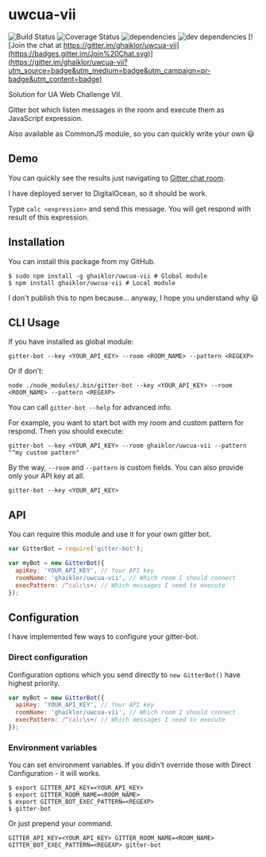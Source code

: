 # uwcua-vii

![Build Status](https://img.shields.io/travis/ghaiklor/uwcua-vii/master.svg) ![Coverage Status](https://img.shields.io/coveralls/ghaiklor/uwcua-vii/master.svg) ![dependencies](https://img.shields.io/david/ghaiklor/uwcua-vii.svg) ![dev dependencies](https://img.shields.io/david/dev/ghaiklor/uwcua-vii.svg) [![Join the chat at https://gitter.im/ghaiklor/uwcua-vii](https://badges.gitter.im/Join%20Chat.svg)](https://gitter.im/ghaiklor/uwcua-vii?utm_source=badge&utm_medium=badge&utm_campaign=pr-badge&utm_content=badge)

Solution for UA Web Challenge VIІ.

Gitter bot which listen messages in the room and execute them as JavaScript expression.

Also available as CommonJS module, so you can quickly write your own :smiley:

## Demo

You can quickly see the results just navigating to [Gitter chat room](https://gitter.im/ghaiklor/uwcua-vii).

I have deployed server to DigitalOcean, so it should be work.

Type `calc <expression>` and send this message.
You will get respond with result of this expression.

## Installation

You can install this package from my GitHub.

```shell
$ sudo npm install -g ghaiklor/uwcua-vii # Global module
$ npm install ghaiklor/uwcua-vii # Local module
```

I don't publish this to npm because... anyway, I hope you understand why :smiley:

## CLI Usage

If you have installed as global module:

```shell
gitter-bot --key <YOUR_API_KEY> --room <ROOM_NAME> --pattern <REGEXP>
```

Or if don't:

```shell
node ./node_modules/.bin/gitter-bot --key <YOUR_API_KEY> --room <ROOM_NAME> --pattern <REGEXP>
```

You can call `gitter-bot --help` for advanced info.

For example, you want to start bot with my room and custom pattern for respond.
Then you should execute:

```shell
gitter-bot --key <YOUR_API_KEY> --room ghaiklor/uwcua-vii --pattern "^my custom pattern"
```

By the way, `--room` and `--pattern` is custom fields.
You can also provide only your API key at all.

```shell
gitter-bot --key <YOUR_API_KEY>
```

## API

You can require this module and use it for your own gitter bot.

```javascript
var GitterBot = require('gitter-bot');

var myBot = new GitterBot({
  apiKey: 'YOUR_API_KEY', // Your API key
  roomName: 'ghaiklor/uwcua-vii', // Which room I should connect
  execPattern: /^calc\s+/ // Which messages I need to execute
});
```

## Configuration

I have implemented few ways to configure your gitter-bot.

### Direct configuration

Configuration options which you send directly to `new GitterBot()` have highest priority.

```javascript
var myBot = new GitterBot({
  apiKey: 'YOUR_API_KEY', // Your API key
  roomName: 'ghaiklor/uwcua-vii', // Which room I should connect
  execPattern: /^calc\s+/ // Which messages I need to execute
});
```

### Environment variables

You can set environment variables.
If you didn't override those with Direct Configuration - it will works.

```shell
$ export GITTER_API_KEY=<YOUR_API_KEY>
$ export GITTER_ROOM_NAME=<ROOM_NAME>
$ export GITTER_BOT_EXEC_PATTERN=<REGEXP>
$ gitter-bot
```

Or just prepend your command.

```shell
GITTER_API_KEY=<YOUR_API_KEY> GITTER_ROOM_NAME=<ROOM_NAME> GITTER_BOT_EXEC_PATTERN=<REGEXP> gitter-bot
```
